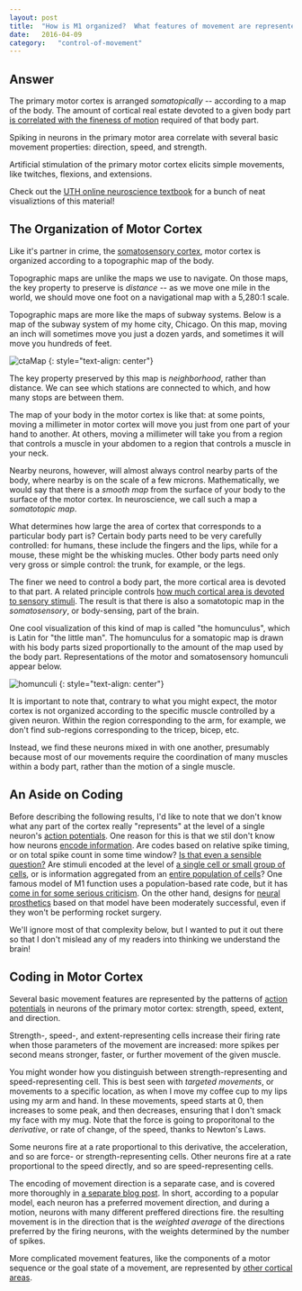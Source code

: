 ```yaml
---
layout: post
title:	"How is M1 organized?  What features of movement are represented in spiking of M1 neurons?"
date:	2016-04-09
category:	"control-of-movement"
---
```

## Answer

The primary motor cortex is arranged
*somatopically* --
according to a map of the body.
The amount of cortical real estate devoted to a given body part
[is correlated with the fineness of motion]({{site.baseurl}}/04)
required of that body part.

Spiking in neurons in the primary motor area
correlate with several basic movement properties:
direction, speed, and strength.

Artificial stimulation of the primary motor cortex elicits
simple movements, like twitches, flexions, and extensions.

Check out the
[UTH online neuroscience textbook](http://neuroscience.uth.tmc.edu/s3/chapter03.html)
for a bunch of neat visualiztions of this material!

## The Organization of Motor Cortex

Like it's partner in crime, the
[somatosensory cortex]({{site.baseurl}}/73),
motor cortex is organized according to a
topographic map of the body.

Topographic maps are unlike the maps we use to navigate.
On those maps, the key property to preserve is *distance* --
as we move one mile in the world, we should move one foot
on a navigational map with a 5,280:1 scale.

Topographic maps are more like the maps of subway systems.
Below is a map of the subway system of my home city, Chicago.
On this map, moving an inch will sometimes move you just
a dozen yards, and sometimes it will move you
hundreds of feet.

![ctaMap]
{: style="text-align: center"}

The key property preserved by this map is *neighborhood*,
rather than distance.
We can see which stations are connected to which,
and how many stops are between them.

The map of your body in the motor cortex is like that:
at some points, moving a millimeter in motor cortex
will move you just from one part of your hand to another.
At others, moving a millimeter will take you from
a region that controls a muscle in your abdomen
to a region that controls a muscle in your neck.

Nearby neurons, however, will almost always control nearby parts of the body,
where nearby is on the scale of a few microns.
Mathematically, we would say that there is a *smooth map*
from the surface of your body to the surface of the motor cortex.
In neuroscience, we call such a map a *somatotopic map*.

What determines how large the area of cortex that corresponds
to a particular body part is?
Certain body parts need to be very carefully controlled:
for humans, these include the fingers and the lips,
while for a mouse, these might be the whisking mucles.
Other body parts need only very gross or simple control:
the trunk, for example, or the legs.

The finer we need to control a body part,
the more cortical area is devoted to that part.
A related principle controls
[how much cortical area is devoted to sensory stimuli]({{site.baseurl}}/04).
The result is that there is also a somatotopic map
in the *somatosensory*, or body-sensing,
part of the brain.

One cool visualization of this kind of map is called
"the homunculus",
which is Latin for "the little man".
The homunculus for a somatopic map is drawn with his body parts
sized proportionally to the amount of the map
used by the body part.
Representations of the motor and somatosensory homunculi
appear below.

![homunculi]
{: style="text-align: center"}

It is important to note that,
contrary to what you might expect,
the motor cortex is not organized according to
the specific muscle controlled by a given neuron.
Within the region corresponding to the arm,
for example,
we don't find sub-regions corresponding to the
tricep, bicep, etc.

Instead, we find these neurons mixed in with one another,
presumably because most of our movements
require the coordination of many muscles within a body part,
rather than the motion of a single muscle.

## An Aside on Coding

Before describing the following results,
I'd like to note that we don't know what
any part of the cortex really
"represents"
at the level of a single neuron's
[action potentials]({{site.baseurl}}/23).
One reason for this is that we stil don't know
how neurons
[encode information]({{site.baseurl}}/82).
Are codes based on relative spike timing,
or on total spike count in some time window?
[Is that even a sensible question?]({{site.baseurl}}/47)
Are stimuli encoded at the level of
[a single cell or small group of cells]({{site.baseurl}}/48),
or is information aggregated from an
[entire population of cells]({{site.baseurl}}/49)?
One famous model of M1 function uses a population-based rate code,
but it has
[come in for some serious criticism]({{site.baseurl}}/49).
On the other hand, designs for
[neural prosthetics]({{site.baseurl}}/17)
based on that model have been moderately successful,
even if they won't be performing rocket surgery.

We'll ignore most of that complexity below,
but I wanted to put it out there
so that I don't mislead any of my readers
into thinking we understand the brain!

## Coding in Motor Cortex

Several basic movement features are represented by
the patterns of
[action potentials]({{site.baseurl}}/23)
in neurons of the primary motor cortex:
strength, speed, extent, and direction.

Strength-, speed-, and extent-representing cells increase their firing rate
when those parameters of the movement are increased:
more spikes per second means stronger, faster, or further movement
of the given muscle.

You might wonder how you distinguish between
strength-representing and speed-representing cell.
This is best seen with *targeted movements*,
or movements to a specific location,
as when I move my coffee cup to my lips
using my arm and hand.
In these movements, speed starts at 0,
then increases to some peak,
and then decreases,
ensuring that I don't smack my face with my mug.
Note that the force is going to proporitonal
to the *derivative*, or rate of change,
of the speed, thanks to Newton's Laws.

Some neurons fire at a rate proportional to this derivative,
the acceleration, and so are force- or strength-representing cells.
Other neurons fire at a rate proportional to the speed directly,
and so are speed-representing cells.

The encoding of movement direction is a separate case,
and is covered more thoroughly in
[a separate blog post]({{site.baseurl}}/49).
In short, according to a popular model,
each neuron has a preferred movement direction,
and during a motion,
neurons with many different preffered directions fire.
the resulting movement is in the direction that is the
*weighted average* of the directions preferred by the firing neurons,
with the weights determined by the number of spikes.

More complicated movement features,
like the components of a motor sequence
or the goal state of a movement, are represented by
[other cortical areas]({{site.baseurl}}/12).

[ctaMap]: {{site.DBl}}/ctaMap.gif
[homunculi]: {{site.DBL}}/homunculi.jpg
